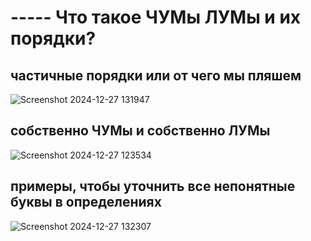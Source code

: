 # ----- Что такое ЧУМы ЛУМы и их порядки?

## частичные порядки или от чего мы пляшем

![Screenshot 2024-12-27 131947](https://github.com/user-attachments/assets/6553fd33-3e4e-4f5f-9d88-e06dea027538)

## собственно ЧУМы и собственно ЛУМы

![Screenshot 2024-12-27 123534](https://github.com/user-attachments/assets/efbe8e05-c221-45df-9e62-ef18c2dc9fbc)

## примеры, чтобы уточнить все непонятные буквы в определениях

![Screenshot 2024-12-27 132307](https://github.com/user-attachments/assets/75a6c07e-3556-4b2e-9807-36a0b5b93e90)


